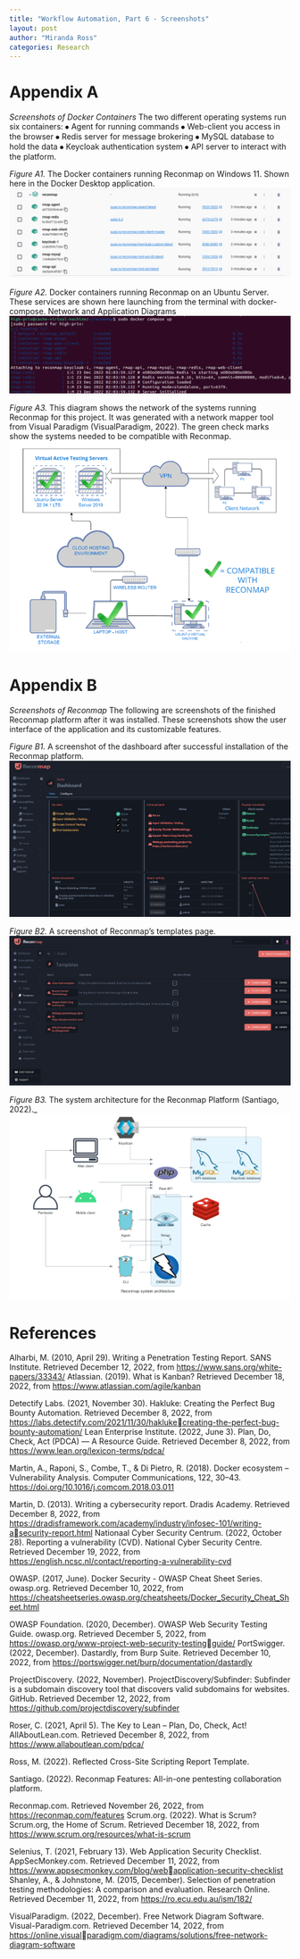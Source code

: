```yaml
---
title: "Workflow Automation, Part 6 - Screenshots"
layout: post
author: "Miranda Ross"
categories: Research
---
```

# Appendix A
_Screenshots of Docker Containers_
The two different operating systems run six containers: 
⦁	Agent for running commands
⦁	Web-client you access in the browser
⦁	Redis server for message brokering
⦁	MySQL database to hold the data
⦁	Keycloak authentication system
⦁	API server to interact with the platform.
 
_Figure A1._
The Docker containers running Reconmap on Windows 11. Shown here in the Docker Desktop application. 
![Windows Docker Containers](/assets/images/automation/docker%20running.png)
 
_Figure A2._
Docker containers running Reconmap on an Ubuntu Server. These services are shown here launching from the terminal with docker-compose.
Network and Application Diagrams
![Ubuntu Docker Containers](/assets/images/automation/ubuntu.png)

_Figure A3._
This diagram shows the network of the systems running Reconmap for this project. It was generated with a network mapper tool from Visual Paradigm (VisualParadigm, 2022). The green check marks show the systems needed to be compatible with Reconmap.
![Diagram](/assets/images/automation/network.png)


# Appendix B
_Screenshots of Reconmap_
The following are screenshots of the finished Reconmap platform after it was installed. These screenshots show the user interface of the application and its customizable features.  

_Figure B1._
A screenshot of the dashboard after successful installation of the Reconmap platform.
![Dashboard](/assets/images/automation/dashboard.png)

_Figure B2._
A screenshot of Reconmap’s templates page.
![Template](/assets/images/automation/project-templates.png)

_Figure B3._
The system architecture for the Reconmap Platform (Santiago, 2022)._
![Architecture](/assets/images/automation/structure.png)

# References
Alharbi, M. (2010, April 29). Writing a Penetration Testing Report. SANS Institute. Retrieved 
December 12, 2022, from https://www.sans.org/white-papers/33343/
Atlassian. (2019). What is Kanban? Retrieved December 18, 2022, from 
https://www.atlassian.com/agile/kanban

Detectify Labs. (2021, November 30). Hakluke: Creating the Perfect Bug Bounty Automation. 
Retrieved December 8, 2022, from https://labs.detectify.com/2021/11/30/haklukecreating-the-perfect-bug-bounty-automation/
Lean Enterprise Institute. (2022, June 3). Plan, Do, Check, Act (PDCA) — A Resource Guide. 
Retrieved December 8, 2022, from https://www.lean.org/lexicon-terms/pdca/

Martin, A., Raponi, S., Combe, T., & Di Pietro, R. (2018). Docker ecosystem – Vulnerability 
Analysis. Computer Communications, 122, 30–43. 
https://doi.org/10.1016/j.comcom.2018.03.011

Martin, D. (2013). Writing a cybersecurity report. Dradis Academy. Retrieved December 8, 
2022, from https://dradisframework.com/academy/industry/infosec-101/writing-asecurity-report.html
Nationaal Cyber Security Centrum. (2022, October 28). Reporting a vulnerability (CVD). 
National Cyber Security Centre. Retrieved December 19, 2022, from 
https://english.ncsc.nl/contact/reporting-a-vulnerability-cvd

OWASP. (2017, June). Docker Security - OWASP Cheat Sheet Series. owasp.org. Retrieved 
December 10, 2022, from 
https://cheatsheetseries.owasp.org/cheatsheets/Docker_Security_Cheat_Sheet.html

OWASP Foundation. (2020, December). OWASP Web Security Testing Guide. owasp.org. 
Retrieved December 5, 2022, from https://owasp.org/www-project-web-security-testingguide/
PortSwigger. (2022, December). Dastardly, from Burp Suite. Retrieved December 10, 2022, 
from https://portswigger.net/burp/documentation/dastardly

ProjectDiscovery. (2022, November). ProjectDiscovery/Subfinder: Subfinder is a subdomain 
discovery tool that discovers valid subdomains for websites. GitHub. Retrieved 
December 12, 2022, from https://github.com/projectdiscovery/subfinder

Roser, C. (2021, April 5). The Key to Lean – Plan, Do, Check, Act! AllAboutLean.com. 
Retrieved December 8, 2022, from https://www.allaboutlean.com/pdca/

Ross, M. (2022). Reflected Cross-Site Scripting Report Template.

Santiago. (2022). Reconmap Features: All-in-one pentesting collaboration platform. 

Reconmap.com. Retrieved November 26, 2022, from https://reconmap.com/features
Scrum.org. (2022). What is Scrum? Scrum.org, the Home of Scrum. Retrieved December 18, 
2022, from https://www.scrum.org/resources/what-is-scrum

Selenius, T. (2021, February 13). Web Application Security Checklist. AppSecMonkey.com. 
Retrieved December 11, 2022, from https://www.appsecmonkey.com/blog/webapplication-security-checklist
Shanley, A., & Johnstone, M. (2015, December). Selection of penetration testing methodologies: 
A comparison and evaluation. Research Online. Retrieved December 11, 2022, from 
https://ro.ecu.edu.au/ism/182/

VisualParadigm. (2022, December). Free Network Diagram Software. Visual-Paradigm.com. 
Retrieved December 14, 2022, from https://online.visualparadigm.com/diagrams/solutions/free-network-diagram-software